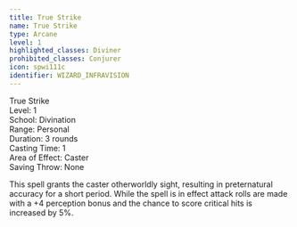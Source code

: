 ```yaml
---
title: True Strike
name: True Strike
type: Arcane
level: 1
highlighted_classes: Diviner
prohibited_classes: Conjurer
icon: spwi111c
identifier: WIZARD_INFRAVISION
---
```

True Strike  
Level: 1  
School: Divination  
Range: Personal  
Duration: 3 rounds  
Casting Time: 1  
Area of Effect: Caster  
Saving Throw: None  
  
This spell grants the caster otherworldly sight, resulting in preternatural accuracy for a short period. While the spell is in effect attack rolls are made with a +4 perception bonus and the chance to score critical hits is increased by 5%.  
